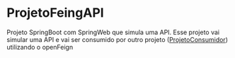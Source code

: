 # ProjetoFeingAPI
Projeto SpringBoot com SpringWeb que simula uma API.
Esse projeto vai simular uma API e vai ser consumido por outro projeto ([ProjetoConsumidor](https://github.com/GuilhermeMelo01/ProjetoFeingConsumidor)) utilizando o openFeign 
